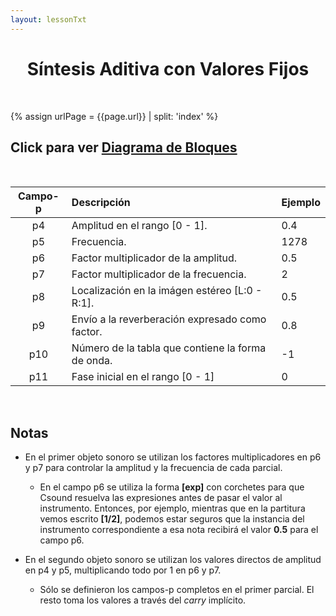 ```yaml
---
layout: lessonTxt
---
```


# <center>Síntesis Aditiva con Valores Fijos</center>

<br>

{% assign urlPage = {{page.url}} | split: 'index' %}

## Click para ver <a href="#" onclick="document.getElementById('loadDiv').style.display='block';">Diagrama de Bloques</a>

<br>

| Campo-p  | Descripción                                       | Ejemplo |
| :------: | :------------------------------------------------ | ------- |
|   p4     | Amplitud en el rango [0 - 1].                     |    0.4  |
|   p5     | Frecuencia.                                       |   1278  |
|   p6     | Factor multiplicador de la amplitud.              |    0.5  |
|   p7     | Factor multiplicador de la frecuencia.            |      2  |
|   p8     | Localización en la imágen estéreo [L:0 - R:1].    |    0.5  |
|   p9     | Envío a la reverberación expresado como factor.   |    0.8  |
|   p10    | Número de la tabla que contiene la forma de onda. |     -1  |
|   p11    | Fase inicial en el rango [0 - 1]                  |      0  |

<br>



## Notas

* En el primer objeto sonoro se utilizan los factores multiplicadores en p6 y p7 para controlar la amplitud y la frecuencia de cada parcial.
  
  * En el campo p6 se utiliza la forma <b>[exp]</b> con corchetes para que Csound resuelva las expresiones antes de pasar el valor al instrumento. Entonces, por ejemplo, mientras que en la partitura vemos escrito <b>[1/2]</b>, podemos estar seguros que la instancia del instrumento correspondiente a esa nota recibirá el valor <b>0.5</b> para el campo p6.

* En el segundo objeto sonoro se utilizan los valores directos de amplitud en p4 y p5, multiplicando todo por 1 en p6 y p7.

  * Sólo se definieron los campos-p completos en el primer parcial. El resto toma los valores a través del <i>carry</i> implícito.

<br>

<script>
function hideDiv() {
    document.getElementById('loadDiv').style.display='none';
}
document.getElementById('loadDiv').innerHTML = "";
document.getElementById('loadDiv').style.background = 'black url({{site.baseurl}}{{urlPage}}/../aditiva_fija.svg) no-repeat center center fixed';
document.getElementById('loadDiv').style.webkitBackgroundSize = '100% 100vh';

document.getElementById('loadDiv').onclick = hideDiv;
</script>



